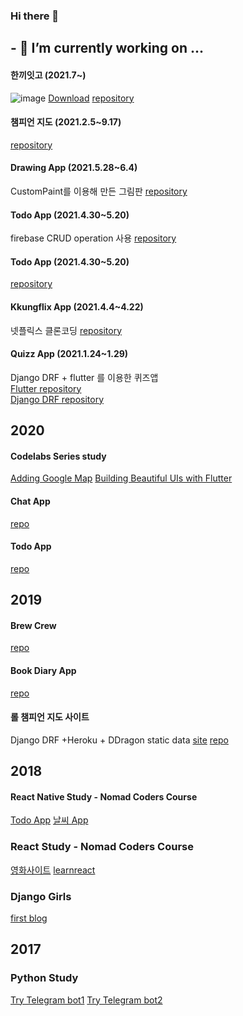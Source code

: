 ### Hi there 👋

<!--
**kangsudal/kangsudal** is a ✨ _special_ ✨ repository because its `README.md` (this file) appears on your GitHub profile.

Here are some ideas to get you started:

- 🔭 I’m currently working on ...
- 🌱 I’m currently learning ...
- 👯 I’m looking to collaborate on ...
- 🤔 I’m looking for help with ...
- 💬 Ask me about ...
- 📫 How to reach me: ...
- 😄 Pronouns: ...
- ⚡ Fun fact: ...
-->

## - 🔭 I’m currently working on ...
#### 한끼잇고 (2021.7~)
  ![image](https://user-images.githubusercontent.com/32862869/140897855-835f2b96-7867-4884-9c33-e9ab5dd3b829.png)
  [Download](https://play.google.com/store/apps/details?id=com.kangsudal.whateatgo)
  [repository](https://github.com/kangsudal/whats_for_dinner)

#### 챔피언 지도 (2021.2.5~9.17)
  [repository](https://github.com/kangsudal/lol-dart)

#### Drawing App (2021.5.28~6.4)
   CustomPaint를 이용해 만든 그림판
   [repository](https://github.com/kangsudal/custom_paint)
   
#### Todo App (2021.4.30~5.20)
   firebase CRUD operation 사용
   [repository](https://github.com/kangsudal/todoapp_2021)
   
#### Todo App (2021.4.30~5.20) 
   [repository](https://github.com/kangsudal/todoapp_2021)
   
#### Kkungflix App (2021.4.4~4.22)
   넷플릭스 클론코딩
   [repository](https://github.com/kangsudal/kkungflix)
   
#### Quizz App (2021.1.24~1.29)
   Django DRF + flutter 를 이용한 퀴즈앱  
   [Flutter repository](https://github.com/kangsudal/flutter_mobileapp_quiz_test)  
   [Django DRF repository](https://github.com/kangsudal/drf_quiz_test)  
   
   
## 2020
#### Codelabs Series study
   [Adding Google Map](https://github.com/kangsudal/Adding-Google-Maps)
   [Building Beautiful UIs with Flutter](https://github.com/kangsudal/Building-Beautiful-UIs-with-Flutter)
    
#### Chat App
   [repo](https://github.com/kangsudal/chat_app)
    
#### Todo App
   [repo](https://github.com/kangsudal/TodoApp)


## 2019
#### Brew Crew
   [repo](https://github.com/kangsudal/brew-crew)
   
#### Book Diary App
   [repo](https://github.com/kangsudal/mybook-diary)
   
#### 롤 챔피언 지도 사이트
   Django DRF +Heroku + DDragon static data
   [site](https://limitless-oasis-92034.herokuapp.com/tool2/)
   [repo](https://github.com/kangsudal/legendary-enigma)
   
## 2018
#### React Native Study - Nomad Coders Course
   [Todo App](https://github.com/kangsudal/todo)
   [날씨 App](https://github.com/kangsudal/lovely-weather)
   
### React Study - Nomad Coders Course
   [영화사이트](https://github.com/kangsudal/movie_app)
   [learnreact](https://github.com/kangsudal/learnreact)
   
### Django Girls
   [first blog](https://github.com/kangsudal/my-first-blog)


## 2017
### Python Study
   [Try Telegram bot1](https://github.com/kangsudal/chatbot)
   [Try Telegram bot2](https://github.com/kangsudal/telegramchatbot)   
